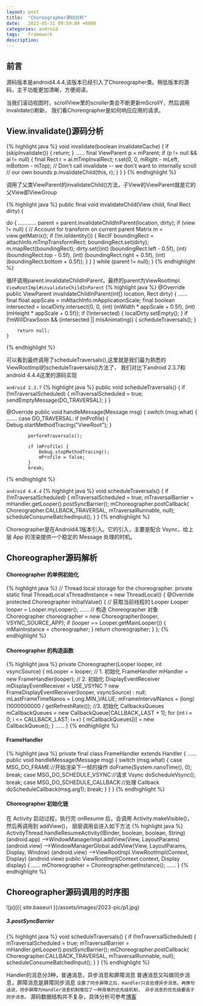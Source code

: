 ```yaml
---
layout: post
title:  "Choreographer源码分析"
date:   2023-05-31 09:59:00 +0800
categories: android
tags:   Framework
description:
---
```


前言
-------------------------
源码版本是android4.4.4,该版本已经引入了Choreographer类。稍低版本的源码，主干功能更加清晰，方便阅读。

当我们滚动视图时，scrollView里的scroller类会不断更新mScrollY，然后调用invalidate()刷新，
我们看Choreographer是如何响应应用的请求。

View.invalidate()源码分析
--------------------------
{% highlight java %}
void invalidate(boolean invalidateCache) {
        if (skipInvalidate()) {
            return;
        }
        ......
        final ViewParent p = mParent;
        if (p != null && ai != null) {
            final Rect r = ai.mTmpInvalRect;
            r.set(0, 0, mRight - mLeft, mBottom - mTop);
            // Don't call invalidate -- we don't want to internally scroll
            // our own bounds
            p.invalidateChild(this, r);
        }
      }
    }
{% endhighlight %}

调用了父类ViewParent的invalidateChild()方法，子View的ViewParent就是它的父View即ViewGroup

{% highlight java %}
public final void invalidateChild(View child, final Rect dirty) {

  do {
        ............
        parent = parent.invalidateChildInParent(location, dirty);
        if (view != null) {
            // Account for transform on current parent
            Matrix m = view.getMatrix();
            if (!m.isIdentity()) {
                RectF boundingRect = attachInfo.mTmpTransformRect;
                boundingRect.set(dirty);
                m.mapRect(boundingRect);
                dirty.set((int) (boundingRect.left - 0.5f),
                        (int) (boundingRect.top - 0.5f),
                        (int) (boundingRect.right + 0.5f),
                        (int) (boundingRect.bottom + 0.5f));
            }
          }
      } while (parent != null);
}
{% endhighlight %}

循环调用parent.invalidateChildInParent，最终的parent为ViewRootImpl.
`ViewRootImpl#invalidateChildInParent`
{% highlight java %}
@Override
    public ViewParent invalidateChildInParent(int[] location, Rect dirty) {
        ......
        final float appScale = mAttachInfo.mApplicationScale;
        final boolean intersected = localDirty.intersect(0, 0,
                (int) (mWidth * appScale + 0.5f), (int) (mHeight * appScale + 0.5f));
        if (!intersected) {
            localDirty.setEmpty();
        }
        if (!mWillDrawSoon && (intersected || mIsAnimating)) {
            scheduleTraversals();
        }

        return null;
    }
{% endhighlight %}

可以看到最终调用了scheduleTraversals(),这里就是我们最为熟悉的ViewRootImpl的scheduleTraversals()方法了，
我们对比下android 2.3.7和android 4.4.4这里的源码实现

`android 2.3.7`
{% highlight java %}
  public void scheduleTraversals() {
      if (!mTraversalScheduled) {
          mTraversalScheduled = true;
          sendEmptyMessage(DO_TRAVERSAL);
      }
  }

  @Override
    public void handleMessage(Message msg) {
        switch (msg.what) {
        .......
        case DO_TRAVERSAL:
            if (mProfile) {
                Debug.startMethodTracing("ViewRoot");
            }

            performTraversals();

            if (mProfile) {
                Debug.stopMethodTracing();
                mProfile = false;
            }
            break;
{% endhighlight %}

`android 4.4.4`
{% highlight java %}
void scheduleTraversals() {
    if (!mTraversalScheduled) {
        mTraversalScheduled = true;
        mTraversalBarrier = mHandler.getLooper().postSyncBarrier();
        mChoreographer.postCallback(
                Choreographer.CALLBACK_TRAVERSAL, mTraversalRunnable, null);
        scheduleConsumeBatchedInput();
    }
}
{% endhighlight %}

Choreographer是在Android4.1版本引入。它的引入，主要是配合 Vsync，给上层 App 的渲染提供一个稳定的 Message 处理的时机。

Choreographer源码解析
----------------------
#### Choreographer 的单例初始化
{% highlight java %}
// Thread local storage for the choreographer.
private static final ThreadLocal<Choreographer> sThreadInstance =
        new ThreadLocal<Choreographer>() {
    @Override
    protected Choreographer initialValue() {
        // 获取当前线程的 Looper
        Looper looper = Looper.myLooper();
        ......
        // 构造 Choreographer 对象
        Choreographer choreographer = new Choreographer(looper, VSYNC_SOURCE_APP);
        if (looper == Looper.getMainLooper()) {
            mMainInstance = choreographer;
        }
        return choreographer;
    }
};
{% endhighlight %}

#### Choreographer 的构造函数
{% highlight java %}
private Choreographer(Looper looper, int vsyncSource) {
    mLooper = looper;
    // 1. 初始化 FrameHandler
    mHandler = new FrameHandler(looper);
    // 2. 初始化 DisplayEventReceiver
    mDisplayEventReceiver = USE_VSYNC
            ? new FrameDisplayEventReceiver(looper, vsyncSource)
            : null;
    mLastFrameTimeNanos = Long.MIN_VALUE;
    mFrameIntervalNanos = (long)(1000000000 / getRefreshRate());
    //3. 初始化 CallbacksQueues
    mCallbackQueues = new CallbackQueue[CALLBACK_LAST + 1];
    for (int i = 0; i <= CALLBACK_LAST; i++) {
        mCallbackQueues[i] = new CallbackQueue();
    }
    ......
}
{% endhighlight %}

#### FrameHandler
{% highlight java %}
private final class FrameHandler extends Handler {
    ......
    public void handleMessage(Message msg) {
        switch (msg.what) {
            case MSG_DO_FRAME://开始渲染下一帧的操作
                doFrame(System.nanoTime(), 0);
                break;
            case MSG_DO_SCHEDULE_VSYNC://请求 Vsync
                doScheduleVsync();
                break;
            case MSG_DO_SCHEDULE_CALLBACK://处理 Callback
                doScheduleCallback(msg.arg1);
                break;
        }
    }
}
{% endhighlight %}

#### Choreographer 初始化链
在 Activity 启动过程，执行完 onResume 后，会调用 Activity.makeVisible()，然后再调用到 addView()，
层层调用会进入如下方法
{% highlight java %}
ActivityThread.handleResumeActivity(IBinder, boolean, boolean, String) (android.app)
-->WindowManagerImpl.addView(View, LayoutParams) (android.view)
  -->WindowManagerGlobal.addView(View, LayoutParams, Display, Window) (android.view)
    -->ViewRootImpl.ViewRootImpl(Context, Display) (android.view)
    public ViewRootImpl(Context context, Display display) {
        ......
        mChoreographer = Choreographer.getInstance();
        ......
    }
{% endhighlight %}

Choreographer源码调用的时序图
------------------------------
![p]({{ site.baseurl }}/assets/images/2023-pic/p1.jpg)

##### 3.postSyncBarrier
{% highlight java %}
void scheduleTraversals() {
    if (!mTraversalScheduled) {
        mTraversalScheduled = true;
        mTraversalBarrier = mHandler.getLooper().postSyncBarrier();
        mChoreographer.postCallback(
                Choreographer.CALLBACK_TRAVERSAL, mTraversalRunnable, null);
        scheduleConsumeBatchedInput();
    }
}
{% endhighlight %}

Handler的消息分3种，普通消息，异步消息和屏障消息
普通消息又叫做同步消息，屏障消息是屏障同步消息
`设置了同步屏障之后，Handler只会处理异步消息。再换句话说，同步屏障为Handler消息机制增加了一种简单的优先级机制，
异步消息的优先级要高于同步消息。`
源码数据结构并不复杂，具体分析可参考[博客](https://www.jianshu.com/p/ed318296f95f)
